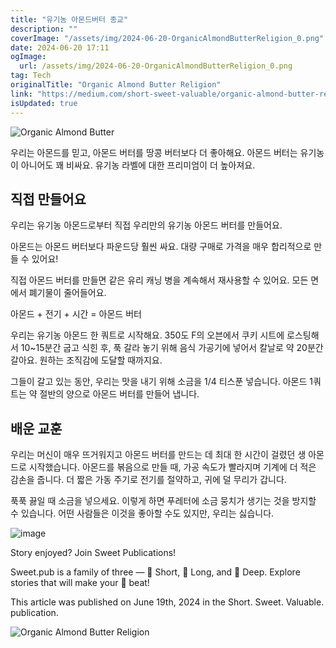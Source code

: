 ```yaml
---
title: "유기농 아몬드버터 종교"
description: ""
coverImage: "/assets/img/2024-06-20-OrganicAlmondButterReligion_0.png"
date: 2024-06-20 17:11
ogImage:
  url: /assets/img/2024-06-20-OrganicAlmondButterReligion_0.png
tag: Tech
originalTitle: "Organic Almond Butter Religion"
link: "https://medium.com/short-sweet-valuable/organic-almond-butter-religion-37b2f6fc1a4f"
isUpdated: true
---
```


![Organic Almond Butter](/assets/img/2024-06-20-OrganicAlmondButterReligion_0.png)

우리는 아몬드를 믿고, 아몬드 버터를 땅콩 버터보다 더 좋아해요. 아몬드 버터는 유기농이 아니어도 꽤 비싸요. 유기농 라벨에 대한 프리미엄이 더 높아져요.

## 직접 만들어요

우리는 유기농 아몬드로부터 직접 우리만의 유기농 아몬드 버터를 만들어요.

<!-- cozy-coder - 수평 -->

<ins class="adsbygoogle"
     style="display:block"
     data-ad-client="ca-pub-4877378276818686"
     data-ad-slot="1107185301"
     data-ad-format="auto"
     data-full-width-responsive="true"></ins>

<script>
     (adsbygoogle = window.adsbygoogle || []).push({});
</script>

아몬드는 아몬드 버터보다 파운드당 훨씬 싸요. 대량 구매로 가격을 매우 합리적으로 만들 수 있어요!

직접 아몬드 버터를 만들면 같은 유리 캐닝 병을 계속해서 재사용할 수 있어요. 모든 면에서 폐기물이 줄어들어요.

아몬드 + 전기 + 시간 = 아몬드 버터

우리는 유기농 아몬드 한 쿼트로 시작해요. 350도 F의 오븐에서 쿠키 시트에 로스팅해서 10~15분간 굽고 식힌 후, 푹 갈라 놓기 위해 음식 가공기에 넣어서 칼날로 약 20분간 갈아요. 원하는 조직감에 도달할 때까지요.

<!-- cozy-coder - 수평 -->

<ins class="adsbygoogle"
     style="display:block"
     data-ad-client="ca-pub-4877378276818686"
     data-ad-slot="1107185301"
     data-ad-format="auto"
     data-full-width-responsive="true"></ins>

<script>
     (adsbygoogle = window.adsbygoogle || []).push({});
</script>

그들이 갈고 있는 동안, 우리는 맛을 내기 위해 소금을 1/4 티스푼 넣습니다. 아몬드 1쿼트는 약 절반의 양으로 아몬드 버터를 만들어 냅니다.

## 배운 교훈

우리는 머신이 매우 뜨거워지고 아몬드 버터를 만드는 데 최대 한 시간이 걸렸던 생 아몬드로 시작했습니다. 아몬드를 볶음으로 만들 때, 가공 속도가 빨라지며 기계에 더 적은 감손을 줍니다. 더 짧은 가동 주기로 전기를 절약하고, 귀에 덜 무리가 갑니다.

푹푹 끓일 때 소금을 넣으세요. 이렇게 하면 푸레터에 소금 뭉치가 생기는 것을 방지할 수 있습니다. 어떤 사람들은 이것을 좋아할 수도 있지만, 우리는 싫습니다.

<!-- cozy-coder - 수평 -->

<ins class="adsbygoogle"
     style="display:block"
     data-ad-client="ca-pub-4877378276818686"
     data-ad-slot="1107185301"
     data-ad-format="auto"
     data-full-width-responsive="true"></ins>

<script>
     (adsbygoogle = window.adsbygoogle || []).push({});
</script>

![image](/assets/img/2024-06-20-OrganicAlmondButterReligion_1.png)

Story enjoyed? Join Sweet Publications!

Sweet.pub is a family of three — 💚 Short, 💙 Long, and 🧡 Deep.
Explore stories that will make your 🤍 beat!

This article was published on June 19th, 2024 in the Short. Sweet. Valuable. publication.

<!-- cozy-coder - 수평 -->

<ins class="adsbygoogle"
     style="display:block"
     data-ad-client="ca-pub-4877378276818686"
     data-ad-slot="1107185301"
     data-ad-format="auto"
     data-full-width-responsive="true"></ins>

<script>
     (adsbygoogle = window.adsbygoogle || []).push({});
</script>

![Organic Almond Butter Religion](/assets/img/2024-06-20-OrganicAlmondButterReligion_2.png)

